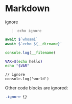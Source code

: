 # Markdown

ignore

>
> ```
> echo ignore
> ```

```js
await $`whoami`
await $`echo ${__dirname}`
```

```js
console.log(__filename)
```

```bash
VAR=$(echo hello)
echo "$VAR"
```

    // ignore
    console.log('world')

Other code blocks are ignored:

```css
.ignore {}
```
